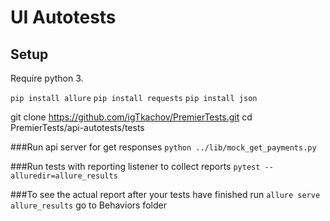 # UI Autotests
## Setup

Require python 3.

`pip install allure`
`pip install requests`
`pip install json`

git clone https://github.com/igTkachov/PremierTests.git
cd PremierTests/api-autotests/tests

###Run api server for get responses
`python ../lib/mock_get_payments.py` 

###Run tests with reporting listener to collect reports
`pytest --alluredir=allure_results`

###To see the actual report after your tests have finished run
`allure serve allure_results`
go to Behaviors folder